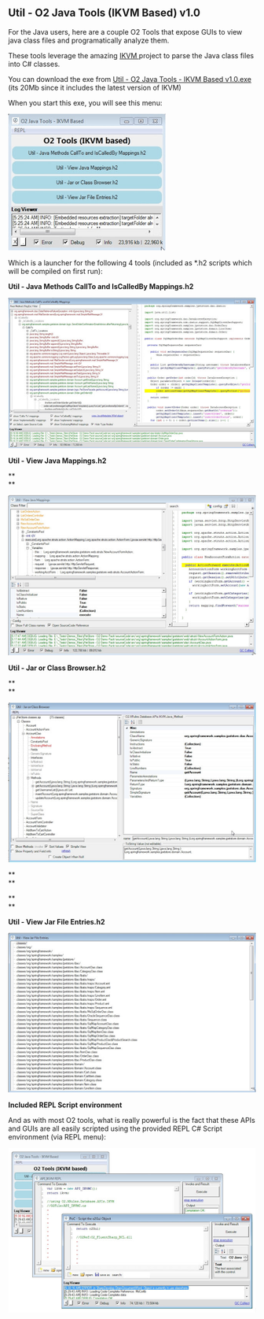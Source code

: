 ##  Util - O2 Java Tools (IKVM Based) v1.0 

For the Java users, here are a couple O2 Tools that expose GUIs to view java class files  and programatically analyze them.

These tools leverage the amazing [IKVM ](http://www.ikvm.net/)project to parse the Java class files into C# classes.

You can download the exe from [Util - O2 Java Tools - IKVM Based v1.0.exe](https://dl.dropbox.com/u/81532342/O2Platform%20Tools/Java/Util%20-%20O2%20Java%20Tools%20-%20IKVM%20Based%20v1.0.exe) (its 20Mb since it includes the latest version of IKVM)  


When you start this exe, you will see this menu:  


  


[![](images/CropperCapture_5B82_5D.jpg)](http://4.bp.blogspot.com/-C8njT1kqiTY/UI4TgSQL3JI/AAAAAAAABGM/HaTtkKo7KdQ/s1600/CropperCapture%5B82%5D.jpg)

  


Which is a launcher for the following 4 tools (included as *.h2 scripts which will be compiled on first run):

  


**Util - Java Methods CallTo and IsCalledBy Mappings.h2**

  


[![](images/CropperCapture_5B78_5D.jpg)](http://2.bp.blogspot.com/-pz5OIANINbQ/UI4Tc7xAtGI/AAAAAAAABFw/yMyuczoV43M/s1600/CropperCapture%5B78%5D.jpg)  


  


  


**Util - View Java Mappings.h2**

**  
**

[![](images/CropperCapture_5B79_5D.jpg)](http://4.bp.blogspot.com/-S_EXUOjSy9w/UI4Td8E7qkI/AAAAAAAABF0/qYTNdc7fktQ/s1600/CropperCapture%5B79%5D.jpg)

  


**Util - Jar or Class Browser.h2**

**  
**

[![](images/CropperCapture_5B80_5D1.jpg)](http://3.bp.blogspot.com/-RtUrZK1g5dM/UI4TejNnN0I/AAAAAAAABF8/a3t5wSF5Dgo/s1600/CropperCapture%5B80%5D.jpg)

**  
**

**  
**

**Util - View Jar File Entries.h2**

  


[![](images/CropperCapture_5B81_5D1.jpg)](http://2.bp.blogspot.com/-RTkP5BL2vU4/UI4TfWe5yuI/AAAAAAAABGE/Z8uQ5-z-SME/s1600/CropperCapture%5B81%5D.jpg)

  


  


**Included REPL Script environment**

And as with most O2 tools, what is really powerful is the fact that these APIs and GUIs are all easily scripted using the provided REPL C# Script environment (via REPL menu):

[![](images/CropperCapture_5B84_5D.jpg)](http://4.bp.blogspot.com/-5sW-4CcnLnU/UI4U3tJaFMI/AAAAAAAABGY/mLilPSz20rg/s1600/CropperCapture%5B84%5D.jpg)

  

